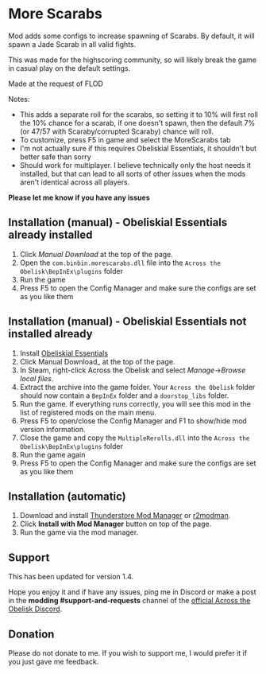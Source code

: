 # More Scarabs

Mod adds some configs to increase spawning of Scarabs. By default, it will spawn a Jade Scarab in all valid fights. 

This was made for the highscoring community, so will likely break the game in casual play on the default settings.

Made at the request of FLOD

Notes:
- This adds a separate roll for the scarabs, so setting it to 10% will first roll the 10% chance for a scarab, if one doesn't spawn, then the default 7% (or 47/57 with Scaraby/corrupted Scaraby) chance will roll.
- To customize, press F5 in game and select the MoreScarabs tab
- I'm not actually sure if this requires Obeliskial Essentials, it shouldn't but better safe than sorry
- Should work for multiplayer. I believe technically only the host needs it installed, but that can lead to all sorts of other issues when the mods aren't identical across all players.

**Please let me know if you have any issues**

## Installation (manual) - Obeliskial Essentials already installed
1. Click _Manual Download_ at the top of the page.
2. Open the `com.binbin.morescarabs.dll` file into the `Across the Obelisk\BepInEx\plugins` folder
4. Run the game
5. Press F5 to open the Config Manager and make sure the configs are set as you like them


## Installation (manual) - Obeliskial Essentials not installed already
1. Install [Obeliskial Essentials](https://across-the-obelisk.thunderstore.io/package/meds/Obeliskial_Essentials/) 
2. Click Manual Download_ at the top of the page.
3. In Steam, right-click Across the Obelisk and select _Manage_->_Browse local files_.
4. Extract the archive into the game folder. Your `Across the Obelisk` folder should now contain a `BepInEx` folder and a `doorstop_libs` folder.
5. Run the game. If everything runs correctly, you will see this mod in the list of registered mods on the main menu.
6. Press F5 to open/close the Config Manager and F1 to show/hide mod version information.
7. Close the game and copy the `MultipleRerolls.dll` into the `Across the Obelisk\BepInEx\plugins` folder
8. Run the game again
9. Press F5 to open the Config Manager and make sure the configs are set as you like them

## Installation (automatic)

1. Download and install [Thunderstore Mod Manager](https://www.overwolf.com/app/Thunderstore-Thunderstore_Mod_Manager) or [r2modman](https://across-the-obelisk.thunderstore.io/package/ebkr/r2modman/).
2. Click **Install with Mod Manager** button on top of the page.
3. Run the game via the mod manager.

## Support

This has been updated for version 1.4.

Hope you enjoy it and if have any issues, ping me in Discord or make a post in the **modding #support-and-requests** channel of the [official Across the Obelisk Discord](https://discord.gg/across-the-obelisk-679706811108163701).

## Donation

Please do not donate to me. If you wish to support me, I would prefer it if you just gave me feedback. 